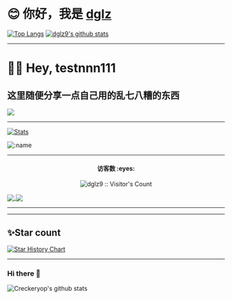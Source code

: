 # 😊 你好，我是 [dglz](https://github.com/dglz9)

[![Top Langs](https://github-readme-stats.vercel.app/api/top-langs/?username=dglz9&layout=compact&hide_title=true&hide_border=true&theme=onedark)](https://github.com/dglz9)
[![dglz9's github stats](https://github-readme-stats.vercel.app/api?username=dglz9&hide=issues&show_icons=true&line_height=24&hide_title=true&hide_border=true&theme=onedark)](https://github.com/dglz9)

-----

# 👋🏻 Hey, testnnn111

## 这里随便分享一点自己用的乱七八糟的东西

![](https://cdn.jsdelivr.net/gh/dglz9/dglz9@main/assets/github-contribution-grid-snake.svg)

-----

[![Stats](https://github-readme-stats.vercel.app/api?username=dglz9&show_icons=true&theme=merko)](https://github-readme-stats.vercel.app/api?username=dglz9&show_icons=true&theme=merko)

  ![:name](https://count.getloli.com/get/@dglz9?theme=gelbooru-h)

-----

<h4 align="center">访客数 :eyes:</h4>

<p align="center"><img src="https://profile-counter.glitch.me/dglz9/count.svg" alt="dglz9 :: Visitor's Count" /></p>
<a href="https://github.com/anuraghazra/github-readme-stats">
  <img align="center" src="https://github-readme-stats.vercel.app/api/?username=dglz9&count_private=true&show_icons=true&theme=dracula" />
</a>

<a href="https://github.com/dglz9/ToolsFx">
  <img align="center" src="https://github-readme-stats.vercel.app/api/top-langs/?username=dglz9&layout=compact&theme=dracula" />
</a>

<br/>
<hr/>

-----

</details>

## ✨Star count
[![Star History Chart](https://api.star-history.com/svg?repos=dglz9/dglz9&type=Date)](https://star-history.com/#dglz9/dglz9&Date)

-----

### Hi there 👋

![Creckeryop's github stats](https://github-readme-stats.vercel.app/api?username=dglz9&show_icons=true)
<br>

<!--
![Top Langs](https://github-readme-stats.vercel.app/api/top-langs/?username=dglz9&layout=compact)

**dglz9/dglz9** is a ✨ _special_ ✨ repository because its `README.md` (this file) appears on your GitHub profile.

Here are some ideas to get you started:

- 🔭 I’m currently working on ...
- 🌱 I’m currently learning ...
- 👯 I’m looking to collaborate on ...
- 🤔 I’m looking for help with ...
- 💬 Ask me about ...
- 📫 How to reach me: ...
- 😄 Pronouns: ...
- ⚡ Fun fact: ...
-->
